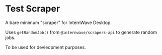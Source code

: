 # Test Scraper
A bare minimum "scraper" for InternWave Desktop.

Uses `getRandomJob()` from `@internwave/scrapers-api` to generate random jobs.

To be used for devleopment purposes.
